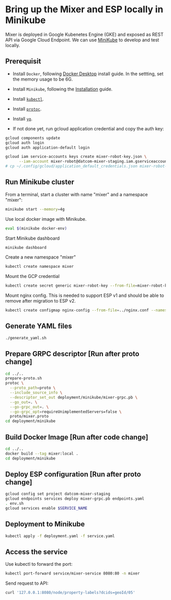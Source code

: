# Bring up the Mixer and ESP locally in Minikube

Mixer is deployed in Google Kubenetes Engine (GKE) and exposed as REST API via
Google Cloud Endpoint. We can use [MiniKube](https://minikube.sigs.k8s.io/docs/) to develop and test locally.

## Prerequisit

* Install `Docker`, following [Docker Desktop](https://www.docker.com/products/docker-desktop) install guide. In the settting, set the memory usage to be 6G.

* Install `Minikube`, following the [Installation](https://minikube.sigs.k8s.io/docs/start/) guide.

* Install [`kubectl`](https://kubernetes.io/docs/tasks/tools/install-kubectl/).

* Install [`protoc`](http://google.github.io/proto-lens/installing-protoc.html).

* Install [`yq`](https://mikefarah.gitbook.io/yq/).

* If not done yet, run gcloud application credential and copy the auth key:

```bash
gcloud components update
gcloud auth login
gcloud auth application-default login

gcloud iam service-accounts keys create mixer-robot-key.json \
      --iam-account mixer-robot@datcom-mixer-staging.iam.gserviceaccount.com
# cp ~/.config/gcloud/application_default_credentials.json mixer-robot-key.json
```

## Run Minikube cluster

From a terminal, start a cluster with name "mixer" and a namespace "mixer":

```bash
minikube start --memory=4g
```

Use local docker image with Minikube.

```bash
eval $(minikube docker-env)
```

Start Minikube dashboard

```bash
minikube dashboard
```

Create a new namespace "mixer"

```bash
kubectl create namespace mixer
```

Mount the GCP credential

```bash
kubectl create secret generic mixer-robot-key --from-file=mixer-robot-key.json --namespace=mixer
```

Mount nginx config.
This is needed to support ESP v1 and should be able to remove after migration to ESP v2.

```bash
kubectl create configmap nginx-config --from-file=../nginx.conf --namespace=mixer
```

## Generate YAML files

```bash
./generate_yaml.sh
```

## Prepare GRPC descriptor [Run after proto change]

```bash
cd ../..
prepare-proto.sh
protoc \
  --proto_path=proto \
  --include_source_info \
  --descriptor_set_out deployment/minikube/mixer-grpc.pb \
  --go_out=. \
  --go-grpc_out=. \
  --go-grpc_opt=requireUnimplementedServers=false \
  proto/mixer.proto
cd deployment/minikube
```

## Build Docker Image [Run after code change]

```bash
cd ../..
docker build --tag mixer:local .
cd deployment/minikube
```

## Deploy ESP configuration  [Run after proto change]

```bash
gcloud config set project datcom-mixer-staging
gcloud endpoints services deploy mixer-grpc.pb endpoints.yaml
. env.sh
gcloud services enable $SERVICE_NAME
```

## Deployment to Minikube

```bash
kubectl apply -f deployment.yaml -f service.yaml
```

## Access the service

Use kubectl to forward the port:

```bash
kubectl port-forward service/mixer-service 8080:80 -n mixer
```

Send request to API:

```bash
curl '127.0.0.1:8080/node/property-labels?dcids=geoId/05'
```
